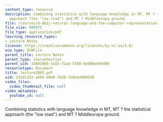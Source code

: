 ```yaml
---
content_type: resource
description: Combining statistics with language knowledge in MT, MT ? the statistical
  approach (the "low road") and MT ? Middleuropa ground.
file: /courses/6-863j-natural-language-and-the-computer-representation-of-knowledge-spring-2003/2d2d1332a605d0d07b38fe8ee4880548_lecture2003.pdf
file_size: 980971
file_type: application/pdf
learning_resource_types:
- Lecture Notes
license: https://creativecommons.org/licenses/by-nc-sa/4.0/
ocw_type: OCWFile
parent_title: Lecture Notes
parent_type: CourseSection
parent_uid: 336018b8-5a55-f2ae-5568-8ed80e9d6d96
resourcetype: Document
title: lecture2003.pdf
uid: 2d2d1332-a605-d0d0-7b38-fe8ee4880548
video_files:
  video_thumbnail_file: null
video_metadata:
  youtube_id: null
---
```

Combining statistics with language knowledge in MT, MT ? the statistical approach (the "low road") and MT ? Middleuropa ground.